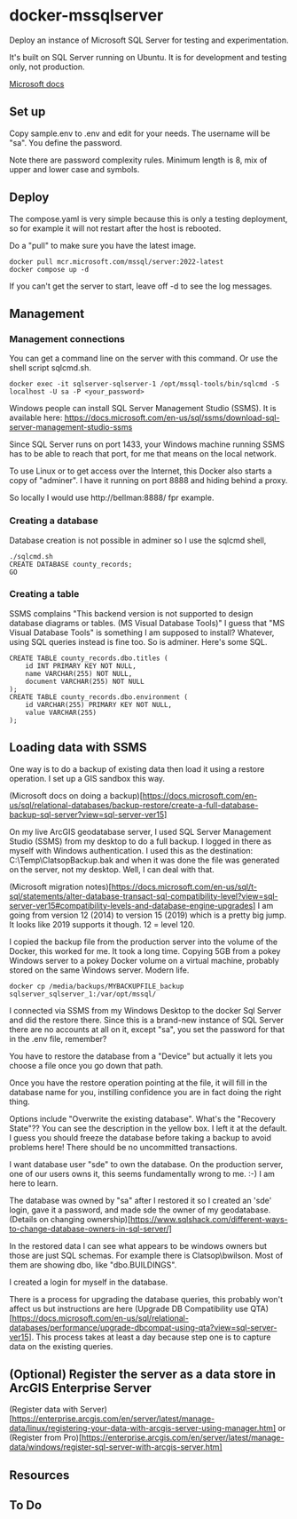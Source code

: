 # docker-mssqlserver

Deploy an instance of Microsoft SQL Server for testing and experimentation.

It's built on SQL Server running on Ubuntu.
It is for development and testing only, not production.

[Microsoft docs](https://docs.microsoft.com/en-us/sql/linux/quickstart-install-connect-docker?view=sql-server-ver15&pivots=cs1-bash)

## Set up

Copy sample.env to .env and edit for your needs.
The username will be "sa". You define the password.

Note there are password complexity rules.
Minimum length is 8, mix of upper and lower case and symbols.

## Deploy

The compose.yaml is very simple because this is only a testing deployment,
so for example it will not restart after the host is rebooted.

Do a "pull" to make sure you have the latest image.

    docker pull mcr.microsoft.com/mssql/server:2022-latest
    docker compose up -d

If you can't get the server to start, leave off -d to see the log messages.

## Management 

### Management connections

You can get a command line on the server with this command. Or use the shell script sqlcmd.sh.

    docker exec -it sqlserver-sqlserver-1 /opt/mssql-tools/bin/sqlcmd -S localhost -U sa -P <your_password>

Windows people can  install SQL Server Management Studio (SSMS).
It is available here: https://docs.microsoft.com/en-us/sql/ssms/download-sql-server-management-studio-ssms

Since SQL Server runs on port 1433, your Windows machine running SSMS has
to be able to reach that port, for me that means on the local network. 

To use Linux or to get access over the Internet, this Docker also starts
a copy of "adminer". I have it running on port 8888 and hiding behind a proxy.

So locally I would use http://bellman:8888/ fpr example.

### Creating a database

Database creation is not possible in adminer so I use the sqlcmd shell,

    ./sqlcmd.sh
    CREATE DATABASE county_records;
    GO

### Creating a table

SSMS complains "This backend version is not supported to design database diagrams or tables. (MS Visual Database Tools)" I guess that "MS Visual Database Tools" is something I am supposed to install? Whatever, using SQL queries instead is fine too. So is adminer. Here's some SQL.

    CREATE TABLE county_records.dbo.titles (
        id INT PRIMARY KEY NOT NULL,
        name VARCHAR(255) NOT NULL,
        document VARCHAR(255) NOT NULL
    );
    CREATE TABLE county_records.dbo.environment (
        id VARCHAR(255) PRIMARY KEY NOT NULL,
        value VARCHAR(255)
    );

## Loading data with SSMS

One way is to do a backup of existing data then load it using a restore operation.
I set up a GIS sandbox this way.

(Microsoft docs on doing a backup)[https://docs.microsoft.com/en-us/sql/relational-databases/backup-restore/create-a-full-database-backup-sql-server?view=sql-server-ver15]

On my live ArcGIS geodatabase server, I used SQL Server Management Studio (SSMS) from my desktop to do a full backup. I logged in there as myself with Windows authentication. I used this as the destination: C:\Temp\ClatsopBackup.bak and when it was done the file was generated on the server, not my desktop. Well, I can deal with that.

(Microsoft migration notes)[https://docs.microsoft.com/en-us/sql/t-sql/statements/alter-database-transact-sql-compatibility-level?view=sql-server-ver15#compatibility-levels-and-database-engine-upgrades]
I am going from version 12 (2014) to version 15 (2019) which is a pretty big jump.
It looks like 2019 supports it though. 12 = level 120.

I copied the backup file from the production server into the volume of the Docker, this worked for me. It took a long time. Copying 5GB
from a pokey Windows server to a pokey Docker volume on a virtual machine, probably stored on the same Windows server. Modern life.

    docker cp /media/backups/MYBACKUPFILE_backup sqlserver_sqlserver_1:/var/opt/mssql/

I connected via SSMS from my Windows Desktop to the docker Sql Server and did the restore there.
Since this is a brand-new instance of SQL Server there are no accounts at all on it, except "sa", 
you set the password for that in the .env file, remember?

You have to restore the database from a "Device" but actually it lets you choose 
a file once you go down that path.

Once you have the restore operation pointing at the file, it will fill in the database name for you,
instilling confidence you are in fact doing the right thing.

Options include "Overwrite the existing database".
What's the "Recovery State"?? You can see the description in the yellow box. I left it at the default.
I guess you should freeze the database before taking a backup to avoid problems here! There should be no uncommitted transactions.

I want database user "sde" to own the database. On the production server, one of our
users owns it, this seems fundamentally wrong to me. :-) I am here to learn.

The database was owned by "sa" after I restored it so I created an 'sde' login,
gave it a password, and made sde the owner of my geodatabase.
(Details on changing ownership)[https://www.sqlshack.com/different-ways-to-change-database-owners-in-sql-server/]

In the restored data I can see what appears to be windows owners but those are just SQL schemas.
For example there is Clatsop\bwilson. Most of them are showing dbo, like "dbo.BUILDINGS".

I created a login for myself in the database.

There is a process for upgrading the database queries, this probably won't affect us but
instructions are here (Upgrade DB Compatibility use QTA)[https://docs.microsoft.com/en-us/sql/relational-databases/performance/upgrade-dbcompat-using-qta?view=sql-server-ver15].
This process takes at least a day because step one is to capture data on the existing queries.

## (Optional) Register the server as a data store in ArcGIS Enterprise Server

(Register data with Server)[https://enterprise.arcgis.com/en/server/latest/manage-data/linux/registering-your-data-with-arcgis-server-using-manager.htm]
or
(Register from Pro)[https://enterprise.arcgis.com/en/server/latest/manage-data/windows/register-sql-server-with-arcgis-server.htm]

## Resources

## To Do

